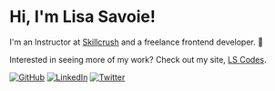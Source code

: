 # Hi, I'm Lisa Savoie! 

I'm an Instructor at [Skillcrush](https://skillcrush.com "This is where I work") and a freelance frontend developer. 🙂 

Interested in seeing more of my work? Check out my site, [LS Codes][1].

<a href="https://github.com/twosavoie" target="_blank">![GitHub](https://img.shields.io/badge/GitHub-000000?style=for-the-badge&logo=GitHub&logoColor=white)</a>
<a href="https://www.linkedin.com/in/lisasavoie/" target="_blank">![LinkedIn](https://img.shields.io/badge/LinkedIn-#0A66C2?style=for-the-badge&logo=LinkedIn&logoColor=white)</a>
<a href="https://twitter.com/twosavoie" target="_blank">![Twitter](https://img.shields.io/badge/Twitter-#1DA1F2?style=for-the-badge&logo=LinkedIn&logoColor=white)</a>



[1]: https://lscodes.com
[2]: https://github.com/twosavoie
[3]: https://www.linkedin.com/in/lisasavoie/
